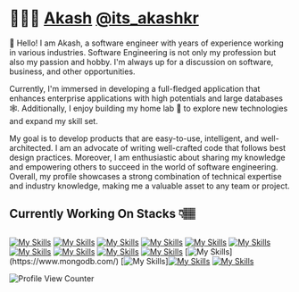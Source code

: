 # 👨🏻‍💻 [Akash](https://akashstack.in) [@its_akashkr](https://twitter.com/its_akashkr)


:wave: Hello! I am Akash, a software engineer with years of experience working in various industries. Software Engineering is not only my profession but also my passion and hobby. I'm always up for a discussion on software, business, and other opportunities.

Currently, I'm immersed in developing a full-fledged application that enhances enterprise applications with high potentials and large databases 🕸️. Additionally, I enjoy building my home lab 🚀 to explore new technologies and expand my skill set.

My goal is to develop products that are easy-to-use, intelligent, and well-architected. I am an advocate of writing well-crafted code that follows best design practices. Moreover, I am enthusiastic about sharing my knowledge and empowering others to succeed in the world of software engineering.
Overall, my profile showcases a strong combination of technical expertise and industry knowledge, making me a valuable asset to any team or project.

## Currently Working On Stacks 👇🏽
##
[![My Skills](https://skillicons.dev/icons?i=nodejs)](https://nodejs.org/en/) [![My Skills](https://skillicons.dev/icons?i=express)](https://expressjs.com/)  [![My Skills](https://skillicons.dev/icons?i=react)](https://reactjs.org/) [![My Skills](https://skillicons.dev/icons?i=js)](https://www.javascript.com/) [![My Skills](https://skillicons.dev/icons?i=vscode)](https://code.visualstudio.com/) [![My Skills](https://skillicons.dev/icons?i=github)](https://github.com/akashcodes7) [![My Skills](https://skillicons.dev/icons?i=linux)](https://www.linux.org/) [![My Skills](https://skillicons.dev/icons?i=kubernetes)](https://kubernetes.io/) [![My Skills](https://skillicons.dev/icons?i=aws)](https://aws.amazon.com/) [![My Skills](https://skillicons.dev/icons?i=mongodb)](https://www.mongodb.com/) [![My Skills](https://skillicons.dev/icons?i=nginx](https://skillicons.dev/icons?i=java))](https://www.mongodb.com/)  [![My Skills](https://skillicons.dev/icons?i=nginx)][![My Skills](https://skillicons.dev/icons?i=springboot)](https://www.mongodb.com/) [![My Skills](https://skillicons.dev/icons?i=postgres)](https://www.mongodb.com/) 


![Profile View Counter](https://komarev.com/ghpvc/?username=akashcodes7)
